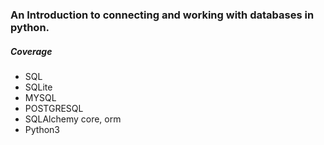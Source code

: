 ### An Introduction to connecting and working with databases in python.
##### Coverage
* SQL
* SQLite
* MYSQL
* POSTGRESQL
* SQLAlchemy core, orm
* Python3
